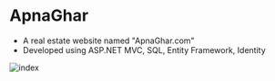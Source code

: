 # ApnaGhar
* A real estate website named "ApnaGhar.com"
* Developed using ASP.NET MVC, SQL, Entity Framework, Identity

![index](https://github.com/user-attachments/assets/ff7e0f44-afd8-4375-b2d2-90f80a6fc0a2)
